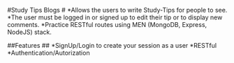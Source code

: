 #Study Tips Blogs #
*Allows the users to write Study-Tips for people to see.
*The user must be logged in or signed up to edit their tip or to   display new comments.
*Practice RESTful routes using MEN (MongoDB, Express, NodeJS) stack.

##Features ##
*SignUp/Login to create your session as a user
*RESTful
*Authentication/Autorization
